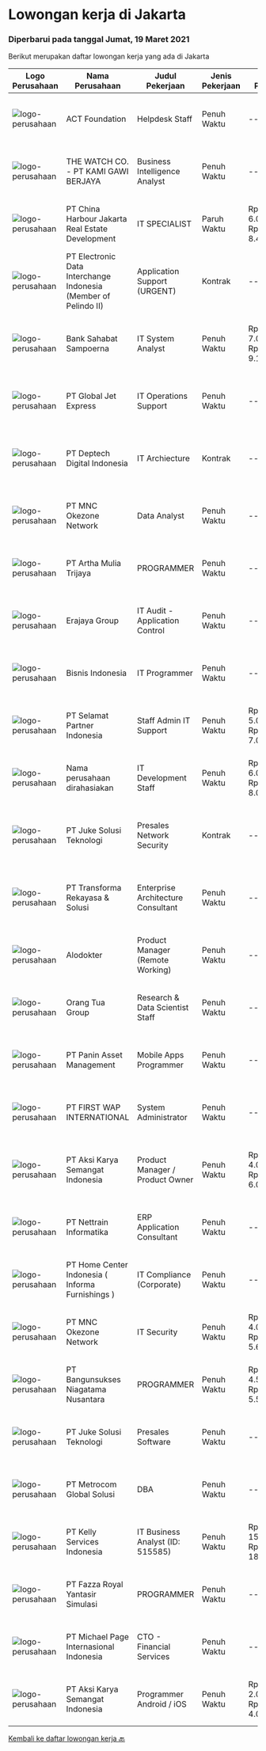 
  # Lowongan kerja di Jakarta

  ### Diperbarui pada tanggal Jumat, 19 Maret 2021

  Berikut merupakan daftar lowongan kerja yang ada di Jakarta

  |Logo Perusahaan | Nama Perusahaan | Judul Pekerjaan | Jenis Pekerjaan | Gaji Pekerjaan | Lokasi | Deskripsi | Tanggal diunggah | Pranala |
  | -------------- | --------------- | --------------- | --------- | --------- | -------------- | ------- | ----------- | ----------- |
  |![logo-perusahaan](https://image-service-cdn.seek.com.au/0892012781cb3bed9a9bffdb3cf92ceb6daad546/ee4dce1061f3f616224767ad58cb2fc751b8d2dc)|ACT Foundation|Helpdesk Staff|Penuh Waktu|---|Jakarta Raya|Tugas Pokok: Melakukan maintenance jaringan komputer baik terjadwal maupun insidental. Melakukan maintenance hardware IT baik terjadwal maupun...|Kamis, 18 Maret 2021|https://www.jobstreet.co.id/id/job/helpdesk-staff-3484632?token=0~0de2633d-492a-403f-9f77-52a13b085b1f&sectionRank=1&jobId=jobstreet-id-job-3484632|
|![logo-perusahaan](https://image-service-cdn.seek.com.au/5237726bc68c16220a4ef500e0d22d41b7f303d8/ee4dce1061f3f616224767ad58cb2fc751b8d2dc)|THE WATCH CO. - PT KAMI GAWI BERJAYA|Business Intelligence Analyst|Penuh Waktu|---|Jakarta Selatan|Responsibilities: Assisting the various business units as a discussion partner to plan, strategize, and grow business by enabling data driven decision...|Kamis, 18 Maret 2021|https://www.jobstreet.co.id/id/job/business-intelligence-analyst-3485238?token=0~0de2633d-492a-403f-9f77-52a13b085b1f&sectionRank=2&jobId=jobstreet-id-job-3485238|
|![logo-perusahaan](https://image-service-cdn.seek.com.au/783442adb12b49fbc9c17457bce2f0977de2454a/ee4dce1061f3f616224767ad58cb2fc751b8d2dc)|PT China Harbour Jakarta Real Estate Development|IT SPECIALIST|Paruh Waktu|Rp. 6.000.000-Rp. 8.400.000|Jakarta Barat|IT Matters          1.Overall responsible for maintaining and implementing effective, reliable and secure IT systems in Company.2.Overall responsible...|Kamis, 18 Maret 2021|https://www.jobstreet.co.id/id/job/it-specialist-3485138?token=0~0de2633d-492a-403f-9f77-52a13b085b1f&sectionRank=3&jobId=jobstreet-id-job-3485138|
|![logo-perusahaan](https://image-service-cdn.seek.com.au/87ff4fbe23ab1395ffa309c2163ebe7200882ff2/ee4dce1061f3f616224767ad58cb2fc751b8d2dc)|PT Electronic Data Interchange Indonesia (Member of Pelindo II)|Application Support (URGENT)|Kontrak|---|Jakarta Utara|Jobdesk :· Melakukan checklist pemasangan, pengaturan, upgrade dan pengecekan terhadap infrastruktur/perangkat produksi.· Menyediakan update informasi...|Kamis, 18 Maret 2021|https://www.jobstreet.co.id/id/job/application-support-urgent-3484744?token=0~0de2633d-492a-403f-9f77-52a13b085b1f&sectionRank=4&jobId=jobstreet-id-job-3484744|
|![logo-perusahaan](https://image-service-cdn.seek.com.au/9f8dc8085136db95734930f60c6aa62a13323d53/ee4dce1061f3f616224767ad58cb2fc751b8d2dc)|Bank Sahabat Sampoerna|IT System Analyst|Penuh Waktu|Rp. 7.000.000-Rp. 9.100.000|Jakarta Raya|Tujuan jabatan :Membuat perencanaan, pengelolaan ddan melakukan pengembangan siste, sehingga memenuhi kebutuhan Sistem Informasi bagi perusahaan, dan...|Kamis, 18 Maret 2021|https://www.jobstreet.co.id/id/job/it-system-analyst-3485177?token=0~0de2633d-492a-403f-9f77-52a13b085b1f&sectionRank=5&jobId=jobstreet-id-job-3485177|
|![logo-perusahaan](https://image-service-cdn.seek.com.au/40a17508d013d42f7812d80810219a8c469c4ff9/ee4dce1061f3f616224767ad58cb2fc751b8d2dc)|PT Global Jet Express|IT Operations Support|Penuh Waktu|---|Jakarta Barat|** Kandidat harus bersedia untuk ditempatkan di Pesing, Jakarta Barat KUALIFIKASI : 1. Pendidikan Minimal D3 - S1 Jurusan Teknik Informatika, Ilmu...|Kamis, 18 Maret 2021|https://www.jobstreet.co.id/id/job/it-operations-support-3484792?token=0~0de2633d-492a-403f-9f77-52a13b085b1f&sectionRank=6&jobId=jobstreet-id-job-3484792|
|![logo-perusahaan](https://image-service-cdn.seek.com.au/e5962afa59fc27fecc883e8084cb0c913ffb8538/ee4dce1061f3f616224767ad58cb2fc751b8d2dc)|PT Deptech Digital Indonesia|IT Archiecture|Kontrak|---|Jakarta Selatan|PT. DEPTECH DIGITAL INDONESIA sedang mencari kandidat untuk posisi sebagai IT Archiecture.Silahkan daftarkan diri Anda, jika sesuai dengan kriteria di...|Kamis, 18 Maret 2021|https://www.jobstreet.co.id/id/job/it-archiecture-3484834?token=0~0de2633d-492a-403f-9f77-52a13b085b1f&sectionRank=7&jobId=jobstreet-id-job-3484834|
|![logo-perusahaan](https://image-service-cdn.seek.com.au/282fb9c0c47913a44548ab87878b33344f0e2f50/ee4dce1061f3f616224767ad58cb2fc751b8d2dc)|PT MNC Okezone Network|Data Analyst|Penuh Waktu|---|Jakarta Raya|Data Analyst Passion in data analysis, mathematics, statistics, or pattern recognition Work closely with management to prioritize business and...|Kamis, 18 Maret 2021|https://www.jobstreet.co.id/id/job/data-analyst-3484885?token=0~0de2633d-492a-403f-9f77-52a13b085b1f&sectionRank=8&jobId=jobstreet-id-job-3484885|
|![logo-perusahaan](https://image-service-cdn.seek.com.au/116f258f57cc97c2bdf695e4b842ad4c8439152c/ee4dce1061f3f616224767ad58cb2fc751b8d2dc)|PT Artha Mulia Trijaya|PROGRAMMER|Penuh Waktu|---|Jakarta Barat|PROGRAMMERRequirement Experience with RPA Software : example Gleematic, UI Path, etc will be an advantage Experience with architecting and developing...|Kamis, 18 Maret 2021|https://www.jobstreet.co.id/id/job/programmer-3484708?token=0~0de2633d-492a-403f-9f77-52a13b085b1f&sectionRank=9&jobId=jobstreet-id-job-3484708|
|![logo-perusahaan](https://image-service-cdn.seek.com.au/56d5696feeb56f2ae7f9f5051a939bb3f72043e6/ee4dce1061f3f616224767ad58cb2fc751b8d2dc)|Erajaya Group|IT Audit - Application Control|Penuh Waktu|---|Jakarta Raya|Responsbilities: Develop of dynamic, interactive web-based data visualization that are scalable in both performance and maintainability. Examine...|Kamis, 18 Maret 2021|https://www.jobstreet.co.id/id/job/it-audit-application-control-3484824?token=0~0de2633d-492a-403f-9f77-52a13b085b1f&sectionRank=10&jobId=jobstreet-id-job-3484824|
|![logo-perusahaan](https://image-service-cdn.seek.com.au/e39bd7a4c432b3b6dfb60008aeded57b6564ef72/ee4dce1061f3f616224767ad58cb2fc751b8d2dc)|Bisnis Indonesia|IT Programmer|Penuh Waktu|---|Jakarta Pusat|Kualifikasi : Lulusan S1 jurusan Teknik Informatika / Sistem Informasi Memiliki IPK &gt; 3.0 Berusia maksimal 27 tahun Memiliki 1 – 2 tahun pengalaman...|Kamis, 18 Maret 2021|https://www.jobstreet.co.id/id/job/it-programmer-3484995?token=0~0de2633d-492a-403f-9f77-52a13b085b1f&sectionRank=11&jobId=jobstreet-id-job-3484995|
|![logo-perusahaan](https://image-service-cdn.seek.com.au/b4c6786f70ebcd5911ddca5ff1aa1cab0b51d540/ee4dce1061f3f616224767ad58cb2fc751b8d2dc)|PT Selamat Partner Indonesia|Staff Admin IT Support|Penuh Waktu|Rp. 5.000.000-Rp. 7.000.000|Jakarta Selatan|Job Responsibilities: IT Support Support Administration Staff Interpreting and Translating Make Proposal and Presentation Report Daily Activity Job...|Rabu, 17 Maret 2021|https://www.jobstreet.co.id/id/job/staff-admin-it-support-3483582?token=0~0de2633d-492a-403f-9f77-52a13b085b1f&sectionRank=12&jobId=jobstreet-id-job-3483582|
|![logo-perusahaan](https://us.123rf.com/450wm/pavelstasevich/pavelstasevich1811/pavelstasevich181101027/112815900-stock-vector-no-image-available-icon-flat-vector.jpg?ver=6)|Nama perusahaan dirahasiakan|IT Development Staff|Penuh Waktu|Rp. 6.000.000-Rp. 8.000.000|Jakarta Raya|Deskripsi Pekerjaan: Melakukan pengembangan aplikasi secara internal maupun dengan pihak ketiga berdasarkan dengan user requirement, kebutuhan bisnis...|Rabu, 17 Maret 2021|https://www.jobstreet.co.id/id/job/it-development-staff-3471038?token=0~0de2633d-492a-403f-9f77-52a13b085b1f&sectionRank=13&jobId=jobstreet-id-job-3471038|
|![logo-perusahaan](https://image-service-cdn.seek.com.au/ec364caa37662b9eab09c7c62373d34d81e8660d/ee4dce1061f3f616224767ad58cb2fc751b8d2dc)|PT Juke Solusi Teknologi|Presales Network Security|Kontrak|---|Jakarta Pusat|Position Summary:The Solutions Architect is a pre-sales resource that leads the consultative discovery of the client’s business goals, objectives, and...|Kamis, 18 Maret 2021|https://www.jobstreet.co.id/id/job/presales-network-security-3477209?token=0~0de2633d-492a-403f-9f77-52a13b085b1f&sectionRank=14&jobId=jobstreet-id-job-3477209|
|![logo-perusahaan](https://image-service-cdn.seek.com.au/8ac4f6816c96d0d4b07ccd8973c6b820fc6c70e4/ee4dce1061f3f616224767ad58cb2fc751b8d2dc)|PT Transforma Rekayasa & Solusi|Enterprise Architecture Consultant|Penuh Waktu|---|Jakarta Raya|TRANSFORMA merupakan perusahaan konsultasi IT khususnya terkait dengan bidang Digital Transformation, Enterprise Architecture, IT GRC (Governance,...|Kamis, 18 Maret 2021|https://www.jobstreet.co.id/id/job/enterprise-architecture-consultant-3477051?token=0~0de2633d-492a-403f-9f77-52a13b085b1f&sectionRank=15&jobId=jobstreet-id-job-3477051|
|![logo-perusahaan](https://image-service-cdn.seek.com.au/e71cfb3448596c1ee0cc7455f289ad774d22a9ed/ee4dce1061f3f616224767ad58cb2fc751b8d2dc)|Alodokter|Product Manager (Remote Working)|Penuh Waktu|---|Jakarta Selatan|We are looking for a Digital Product Development Manager to help us continue improving our products.What You Will Do: Define product specifications...|Kamis, 18 Maret 2021|https://www.jobstreet.co.id/id/job/product-manager-remote-working-3484669?token=0~0de2633d-492a-403f-9f77-52a13b085b1f&sectionRank=16&jobId=jobstreet-id-job-3484669|
|![logo-perusahaan](https://image-service-cdn.seek.com.au/bfdb00c0adbf988c12035f2d57bf67300ceec9e4/ee4dce1061f3f616224767ad58cb2fc751b8d2dc)|Orang Tua Group|Research & Data Scientist Staff|Penuh Waktu|---|Jakarta Raya|Candidate must possess at least a Bachelor's Degree, Engineering (Computer/Telecommunication) or equivalent with minimum GPA 3.0. At least 1 year(s)...|Kamis, 18 Maret 2021|https://www.jobstreet.co.id/id/job/research-data-scientist-staff-3484918?token=0~0de2633d-492a-403f-9f77-52a13b085b1f&sectionRank=17&jobId=jobstreet-id-job-3484918|
|![logo-perusahaan](https://image-service-cdn.seek.com.au/ab7f71138c67ce1ba16f79d6c5dfda10061c7697/ee4dce1061f3f616224767ad58cb2fc751b8d2dc)|PT Panin Asset Management|Mobile Apps Programmer|Penuh Waktu|---|Jakarta Selatan|The Positions :Over all, Mobile Apps Programmer will be responsible in creating, developing and maintaining system or application in accordance with...|Kamis, 18 Maret 2021|https://www.jobstreet.co.id/id/job/mobile-apps-programmer-3472480?token=0~0de2633d-492a-403f-9f77-52a13b085b1f&sectionRank=18&jobId=jobstreet-id-job-3472480|
|![logo-perusahaan](https://image-service-cdn.seek.com.au/090bee479df9e09baa0cefd504996a21aaca2087/ee4dce1061f3f616224767ad58cb2fc751b8d2dc)|PT FIRST WAP INTERNATIONAL|System Administrator|Penuh Waktu|---|Jakarta Selatan|This position of System Administrator is ideal for a Linux Engineer keen on learning new things in the field of System and Network administration. The...|Rabu, 17 Maret 2021|https://www.jobstreet.co.id/id/job/system-administrator-3483927?token=0~0de2633d-492a-403f-9f77-52a13b085b1f&sectionRank=19&jobId=jobstreet-id-job-3483927|
|![logo-perusahaan](https://image-service-cdn.seek.com.au/dbe44ea85da249b6b510d299c1d42f10a80e6b95/ee4dce1061f3f616224767ad58cb2fc751b8d2dc)|PT Aksi Karya Semangat Indonesia|Product Manager / Product Owner|Penuh Waktu|Rp. 4.000.000-Rp. 6.000.000|Jakarta Raya|Product Manager / Product OwnerSemua pekerjaan dapat dilakukan dari rumah masing-masing (Work From Home). Sehingga tidak harus pindah kota dari...|Kamis, 18 Maret 2021|https://www.jobstreet.co.id/id/job/product-manager-product-owner-3484828?token=0~0de2633d-492a-403f-9f77-52a13b085b1f&sectionRank=20&jobId=jobstreet-id-job-3484828|
|![logo-perusahaan](https://image-service-cdn.seek.com.au/73cb04ed11d22e69efdad2d91aeb9739e2ceadc8/ee4dce1061f3f616224767ad58cb2fc751b8d2dc)|PT Nettrain Informatika|ERP Application Consultant|Penuh Waktu|---|Jakarta Raya|Requirement :  Hold S1 degree in Accounting or Computer Science   IPK minimum 3.00 of scale 4.00 ...|Kamis, 18 Maret 2021|https://www.jobstreet.co.id/id/job/erp-application-consultant-3485157?token=0~0de2633d-492a-403f-9f77-52a13b085b1f&sectionRank=21&jobId=jobstreet-id-job-3485157|
|![logo-perusahaan](https://image-service-cdn.seek.com.au/e54bc124a29f16c0044b8fea21a154f3d8e728e1/ee4dce1061f3f616224767ad58cb2fc751b8d2dc)|PT Home Center Indonesia ( Informa Furnishings )|IT Compliance (Corporate)|Penuh Waktu|---|Jakarta Barat|Responsibilities: Be the main point of contact for IT and assist on all internal and external audit teams where IT inquiry is required Monitor...|Kamis, 18 Maret 2021|https://www.jobstreet.co.id/id/job/it-compliance-corporate-3484576?token=0~0de2633d-492a-403f-9f77-52a13b085b1f&sectionRank=22&jobId=jobstreet-id-job-3484576|
|![logo-perusahaan](https://image-service-cdn.seek.com.au/282fb9c0c47913a44548ab87878b33344f0e2f50/ee4dce1061f3f616224767ad58cb2fc751b8d2dc)|PT MNC Okezone Network|IT Security|Penuh Waktu|Rp. 4.000.000-Rp. 5.600.000|Jakarta Pusat|Jobs Description IT security management and maintaining best practice for information security standard in both internal organization and external...|Kamis, 18 Maret 2021|https://www.jobstreet.co.id/id/job/it-security-3485267?token=0~0de2633d-492a-403f-9f77-52a13b085b1f&sectionRank=23&jobId=jobstreet-id-job-3485267|
|![logo-perusahaan](https://image-service-cdn.seek.com.au/066178e17178cc417ed3b3ad8697afa8aa6dc758/ee4dce1061f3f616224767ad58cb2fc751b8d2dc)|PT Bangunsukses Niagatama Nusantara|PROGRAMMER|Penuh Waktu|Rp. 4.500.000-Rp. 5.500.000|Jakarta Barat|P/W (25-32thn) S1 (Ilmu Komputer / IT) GPA : 3.00 - 4.00 Mengerti bahasa pemrograman VB, DELPHI, .Net, JAVA, SQL, Android Studio Bisa bekerja sesua...|Kamis, 18 Maret 2021|https://www.jobstreet.co.id/id/job/programmer-3476923?token=0~0de2633d-492a-403f-9f77-52a13b085b1f&sectionRank=24&jobId=jobstreet-id-job-3476923|
|![logo-perusahaan](https://image-service-cdn.seek.com.au/ec364caa37662b9eab09c7c62373d34d81e8660d/ee4dce1061f3f616224767ad58cb2fc751b8d2dc)|PT Juke Solusi Teknologi|Presales Software|Penuh Waktu|---|Jakarta Timur|Position Summary:The Pre-Sales it is a pre-sales resource that leads the consultative discovery of the client’s business goals, objectives, and...|Kamis, 18 Maret 2021|https://www.jobstreet.co.id/id/job/presales-software-3477235?token=0~0de2633d-492a-403f-9f77-52a13b085b1f&sectionRank=25&jobId=jobstreet-id-job-3477235|
|![logo-perusahaan](https://image-service-cdn.seek.com.au/34a14b63d99dfe5d5c55cdaade1453def61488b5/ee4dce1061f3f616224767ad58cb2fc751b8d2dc)|PT Metrocom Global Solusi|DBA|Penuh Waktu|---|Jakarta Raya|Jobs descriptions Work with multiple stakeholders (sales, principles) to assist pre sales Do Proof of Concept if needed Investigate compilation...|Kamis, 18 Maret 2021|https://www.jobstreet.co.id/id/job/dba-3472879?token=0~0de2633d-492a-403f-9f77-52a13b085b1f&sectionRank=26&jobId=jobstreet-id-job-3472879|
|![logo-perusahaan](https://image-service-cdn.seek.com.au/f9e123c6fcb9e9e6857ee5deacf153bdeceb4cd4/ee4dce1061f3f616224767ad58cb2fc751b8d2dc)|PT Kelly Services Indonesia|IT Business Analyst (ID: 515585)|Penuh Waktu|Rp. 15.000.000-Rp. 18.000.000|Jakarta Raya|Job Description: Promote development and execution of digital technology to align with mid-term and annual plan related with digital process activity....|Kamis, 18 Maret 2021|https://www.jobstreet.co.id/id/job/it-business-analyst-id:-515585-3485296?token=0~0de2633d-492a-403f-9f77-52a13b085b1f&sectionRank=27&jobId=jobstreet-id-job-3485296|
|![logo-perusahaan](https://image-service-cdn.seek.com.au/04db9aaca2b8b23728cb71c8177c241a1fff09d7/ee4dce1061f3f616224767ad58cb2fc751b8d2dc)|PT Fazza Royal Yantasir Simulasi|PROGRAMMER|Penuh Waktu|---|Jakarta Raya|Job Description :Seeking a C# software engineer to help develop 3D scenario simulation tools for automotive, aerospace, and robotics.Work with an...|Kamis, 18 Maret 2021|https://www.jobstreet.co.id/id/job/programmer-3484903?token=0~0de2633d-492a-403f-9f77-52a13b085b1f&sectionRank=28&jobId=jobstreet-id-job-3484903|
|![logo-perusahaan](https://image-service-cdn.seek.com.au/657f85c79c58adac67ad96b045d92b4dfd1e2e81/ee4dce1061f3f616224767ad58cb2fc751b8d2dc)|PT Michael Page Internasional Indonesia|CTO - Financial Services|Penuh Waktu|---|Jakarta Raya|Manage technology budget and making investments to align the company with their vision for its                    technological needs     Making...|Rabu, 17 Maret 2021|https://www.jobstreet.co.id/id/job/cto-financial-services-3483346?token=0~0de2633d-492a-403f-9f77-52a13b085b1f&sectionRank=29&jobId=jobstreet-id-job-3483346|
|![logo-perusahaan](https://image-service-cdn.seek.com.au/dbe44ea85da249b6b510d299c1d42f10a80e6b95/ee4dce1061f3f616224767ad58cb2fc751b8d2dc)|PT Aksi Karya Semangat Indonesia|Programmer Android / iOS|Penuh Waktu|Rp. 2.000.000-Rp. 4.000.000|Jakarta Raya|Semua pekerjaan dapat dilakukan dari rumah masing-masing (Work From Home). Sehingga tidak harus pindah kota dari domisili anda saat ini, di manapun...|Kamis, 18 Maret 2021|https://www.jobstreet.co.id/id/job/programmer-android-ios-3484849?token=0~0de2633d-492a-403f-9f77-52a13b085b1f&sectionRank=30&jobId=jobstreet-id-job-3484849|


  [Kembali ke daftar lowongan kerja 🔙](../README.md#daftar-lowongan-kerja)
  